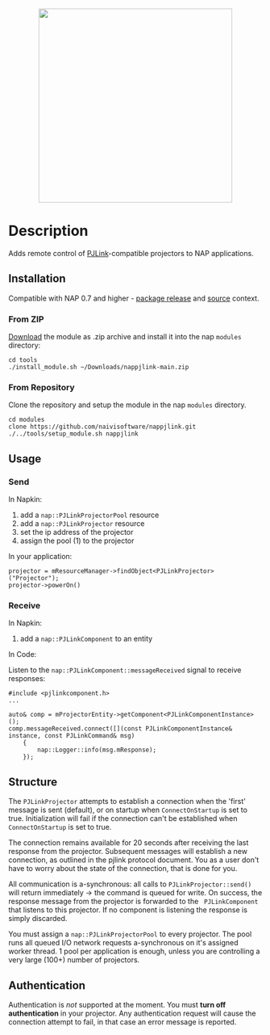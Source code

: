 <br>
<p align="center">
  <img width=384 src="https://download.nap-labs.tech/identity/svg/logos/nap_logo_blue.svg">
</p>
	
# Description

Adds remote control of [PJLink](https://pjlink.jbmia.or.jp/english)-compatible projectors to NAP applications. 

## Installation

Compatible with NAP 0.7 and higher - [package release](https://github.com/napframework/nap/releases) and [source](https://github.com/napframework/nap) context. 

### From ZIP

[Download](https://github.com/naivisoftware/nappjlink/archive/refs/heads/main.zip) the module as .zip archive and install it into the nap `modules` directory:
```
cd tools
./install_module.sh ~/Downloads/nappjlink-main.zip
```

### From Repository

Clone the repository and setup the module in the nap `modules` directory.

```
cd modules
clone https://github.com/naivisoftware/nappjlink.git
./../tools/setup_module.sh nappjlink
```

## Usage

### Send

In Napkin:

1. add a `nap::PJLinkProjectorPool` resource
2. add a `nap::PJLinkProjector` resource
3. set the ip address of the projector
4. assign the pool (1) to the projector

In your application:

```
projector = mResourceManager->findObject<PJLinkProjector>("Projector");
projector->powerOn()
```

### Receive

In Napkin:

1. add a `nap::PJLinkComponent` to an entity

In Code:

Listen to the `nap::PJLinkComponent::messageReceived` signal to receive responses:

```
#include <pjlinkcomponent.h>
...

auto& comp = mProjectorEntity->getComponent<PJLinkComponentInstance>();
comp.messageReceived.connect([](const PJLinkComponentInstance& instance, const PJLinkCommand& msg)
	{
		nap::Logger::info(msg.mResponse);
	});

```

## Structure

The `PJLinkProjector` attempts to establish a connection when the 'first' message is sent (default), or on startup when `ConnectOnStartup` is set to true. Initialization will fail if the connection can't be established when `ConnectOnStartup` is set to true.

The connection remains available for 20 seconds after receiving the last response from the projector. Subsequent messages will establish a new connection, as outlined in the pjlink protocol document. You as a user don't have to worry about the state of the connection, that is done for you.
 
All communication is a-synchronous: all calls to `PJLinkProjector::send()` will return immediately -> the command is queued for write. On success, the response message from the projector is forwarded to the ` PJLinkComponent` that listens to this projector. If no component is listening the response is simply discarded.

You must assign a `nap::PJLinkProjectorPool` to every projector. The pool runs all queued I/O network requests a-synchronous on it's assigned worker thread. 1 pool per application is enough, unless you are controlling a very large (100+) number of projectors.

## Authentication

Authentication is *not* supported at the moment. You must **turn off authentication** in your projector. Any authentication request will cause the connection attempt to fail, in that case an error message is reported.

